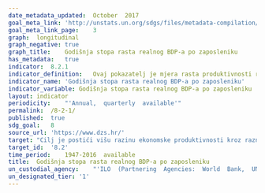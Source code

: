 ```yaml
---	
date_metadata_updated:	October  2017
goal_meta_link:	'http://unstats.un.org/sdgs/files/metadata-compilation/Metadata-Goal-8.pdf'
goal_meta_link_page:	3
graph:	longitudinal
graph_negative:	true
graph_title:	Godišnja stopa rasta realnog BDP-a po zaposleniku
has_metadata:	true
indicator:	8.2.1
indicator_definition:	Ovaj pokazatelj je mjera rasta produktivnosti rada koja se izračunava stavljajući u omjer bruto domaći proizvod (BDP) u stalnim cijenama prethodne godine i ukupnu zaposlenost. Zaposlenost obuhvaća sve osobe koje obavljaju neku proizvodnu aktivnost u okviru proizvodne granice nacionalnih računa.
indicator_name:	'Godišnja stopa rasta realnog BDP-a po zaposleniku'
indicator_variable:	Godišnja stopa rasta realnog BDP-a po zaposleniku
layout:	indicator
periodicity:	"'Annual,  quarterly  available'"
permalink:	/8-2-1/
published:	true
sdg_goal:	8
source_url:	'https://www.dzs.hr/'
target:	"Cilj je postići višu razinu ekonomske produktivnosti kroz raznolikost, tehnološki napredak i inovacije, s naglaskom na sektore s visokom dodanom vrijednošću i radno intezivnim sektorima."
target_id:	'8.2'
time_period:	1947-2016  available
title:	Godišnja stopa rasta realnog BDP-a po zaposleniku
un_custodial_agency:	"'ILO  (Partnering  Agencies:  World  Bank,  UNSD)'"
un_designated_tier:	'1'
---	
```


